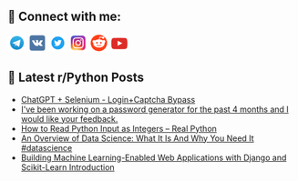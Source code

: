 ## 🔎 Connect with me:
[<img src="https://github.com/bullbesh/bullbesh/blob/main/images/Telegram.png" width="32" height="32" />](https://t.me/bullbesh)
[<img src="https://github.com/bullbesh/bullbesh/blob/main/images/VK.png" width="32" height="32" />](https://vk.com/bullbesh)
[<img src="https://github.com/bullbesh/bullbesh/blob/main/images/Twitter.png" width="32" height="32" />](https://twitter.com/bullbesh1)
[<img src="https://github.com/bullbesh/bullbesh/blob/main/images/Instagram.png" width="32" height="32" />](https://www.instagram.com/bullbesh)
[<img src="https://github.com/bullbesh/bullbesh/blob/main/images/Reddit.png" width="32" height="32" />](https://www.reddit.com/user/bullbesh)
[<img src="https://github.com/bullbesh/bullbesh/blob/main/images/YouTube.png" width="32" height="32" />](https://www.youtube.com/channel/UCtfjRs6uzgq5mfm8S06WTcg)

## 📕 Latest r/Python Posts
<!-- BLOG-POST-LIST:START -->
- [ChatGPT + Selenium - Login+Captcha Bypass](https://www.reddit.com/r/Python/comments/124mqsu/chatgpt_selenium_logincaptcha_bypass/)
- [I&#39;ve been working on a password generator for the past 4 months and I would like your feedback.](https://www.reddit.com/r/Python/comments/124moep/ive_been_working_on_a_password_generator_for_the/)
- [How to Read Python Input as Integers – Real Python](https://www.reddit.com/r/Python/comments/124lr87/how_to_read_python_input_as_integers_real_python/)
- [An Overview of Data Science: What It Is And Why You Need It #datascience](https://www.reddit.com/r/Python/comments/124ky4h/an_overview_of_data_science_what_it_is_and_why/)
- [Building Machine Learning-Enabled Web Applications with Django and Scikit-Learn Introduction](https://www.reddit.com/r/Python/comments/124kcdj/building_machine_learningenabled_web_applications/)
<!-- BLOG-POST-LIST:END -->
